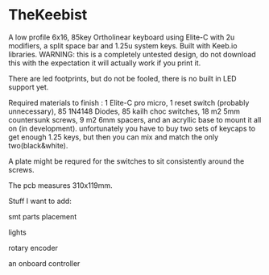 # TheKeebist
A low profile 6x16, 85key Ortholinear keyboard using Elite-C with 2u modifiers, a split space bar and 1.25u system keys. Built with Keeb.io libraries.    WARNING: this is a completely untested design, do not download this with the expectation it will actually work if you print it.

There are led footprints, but do not be fooled, there is no built in LED support yet.

Required materials to finish : 1 Elite-C pro micro, 1 reset switch (probably unnecessary), 85 1N4148 Diodes, 85 kailh choc switches, 18 m2 5mm countersunk screws, 9 m2 6mm spacers, and an acryllic base to mount it all on (in development). unfortunately you have to buy two sets of keycaps to get enough 1.25 keys, but then you can mix and match the only two(black&white).

A plate might be requred for the switches to sit consistently around the screws.

The pcb measures 310x119mm.

Stuff I want to add:

smt parts placement

lights

rotary encoder

an onboard controller

